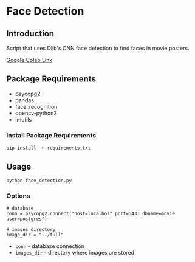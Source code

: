 # Face Detection

## Introduction

Script that uses Dlib's CNN face detection to find faces in movie posters.

[Google Colab Link](https://colab.research.google.com/drive/1VFrcniIjjWdVoouzlqKBsgxjQGazubgT)

## Package Requirements

- psycopg2
- pandas
- face_recognition
- opencv-python2
- imutils

### Install Package Requirements

```
pip install -r requirements.txt
```

## Usage

```
python face_detection.py
```

### Options

```
# database
conn = psycopg2.connect("host=localhost port=5433 dbname=movie user=postgres")

# images directory
image_dir = "../full"

```

- `conn` - database connection
- `images_dir` - directory where images are stored
